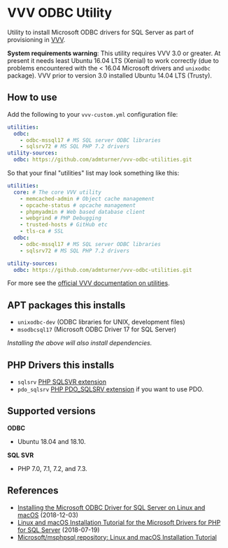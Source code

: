 # VVV ODBC Utility

Utility to install Microsoft ODBC drivers for SQL Server as part of provisioning in [VVV](https://varyingvagrantvagrants.org/).

**System requirements warning**: This utility requires VVV 3.0 or greater. At present it needs least Ubuntu 16.04 LTS (Xenial) to work correctly (due to problems encountered with the < 16.04 Microsoft drivers and `unixodbc` package). VVV prior to version 3.0 installed Ubuntu 14.04 LTS (Trusty).

## How to use

Add the following to your `vvv-custom.yml` configuration file:

```yml
utilities:
  odbc:
    - odbc-mssql17 # MS SQL server ODBC libraries
    - sqlsrv72 # MS SQL PHP 7.2 drivers
utility-sources:
  odbc: https://github.com/admturner/vvv-odbc-utilities.git
```

So that your final "utilities" list may look something like this:

```yml
utilities:
  core: # The core VVV utility
    - memcached-admin # Object cache management
    - opcache-status # opcache management
    - phpmyadmin # Web based database client
    - webgrind # PHP Debugging
    - trusted-hosts # GitHub etc
    - tls-ca # SSL
  odbc:
    - odbc-mssql17 # MS SQL server ODBC libraries
    - sqlsrv72 # MS SQL PHP 7.2 drivers

utility-sources:
  odbc: https://github.com/admturner/vvv-odbc-utilities.git
```

For more see the [official VVV documentation on utilities](https://varyingvagrantvagrants.org/docs/en-US/utilities/).

## APT packages this installs

- `unixodbc-dev` (ODBC libraries for UNIX, development files)
- `msodbcsql17` (Microsoft ODBC Driver 17 for SQL Server)

*Installing the above will also install dependencies.*

## PHP Drivers this installs

- `sqlsrv` [PHP SQLSVR extension](https://php.net/manual/en/book.sqlsrv.php)
- `pdo_sqlsrv` [PHP PDO_SQLSRV extension](https://php.net/manual/en/ref.pdo-sqlsrv.php) if you want to use PDO.

## Supported versions

**ODBC**

- Ubuntu 18.04 and 18.10.

**SQL SVR**

- PHP 7.0, 7.1, 7.2, and 7.3.

## References

* [Installing the Microsoft ODBC Driver for SQL Server on Linux and macOS](https://docs.microsoft.com/en-us/sql/connect/odbc/linux-mac/installing-the-microsoft-odbc-driver-for-sql-server?view=sql-server-2017) (2018-12-03)
* [Linux and macOS Installation Tutorial for the Microsoft Drivers for PHP for SQL Server](https://docs.microsoft.com/en-us/sql/connect/php/installation-tutorial-linux-mac?view=sql-server-2017) (2018-07-19)
* [Microsoft/msphpsql repository: Linux and macOS Installation Tutorial](https://github.com/Microsoft/msphpsql/blob/master/Linux-mac-install.md)
